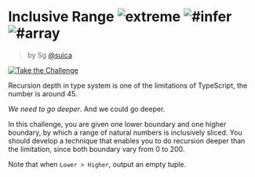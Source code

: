<!--info-header-start--><h1>Inclusive Range <img src="https://img.shields.io/badge/-extreme-b11b8d" alt="extreme"/> <img src="https://img.shields.io/badge/-%23infer-999" alt="#infer"/> <img src="https://img.shields.io/badge/-%23array-999" alt="#array"/></h1><blockquote><p>by Sg <a href="https://github.com/suica" target="_blank">@suica</a></p></blockquote><p><a href="https://tsch.js.org/734/play" target="_blank"><img src="https://img.shields.io/badge/-Take%20the%20Challenge-3178c6?logo=typescript&logoColor=white" alt="Take the Challenge"/></a> </p><!--info-header-end-->

Recursion depth in type system is one of the limitations of TypeScript, the number is around 45.

_We need to go deeper_. And we could go deeper.

In this challenge, you are given one lower boundary and one higher boundary, by which a range of natural numbers is inclusively sliced. You should develop a technique that enables you to do recursion deeper than the limitation, since both boundary vary from 0 to 200.

Note that when `Lower > Higher`, output an empty tuple.

